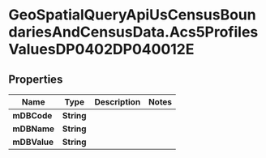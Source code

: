# GeoSpatialQueryApiUsCensusBoundariesAndCensusData.Acs5ProfilesValuesDP0402DP040012E

## Properties

Name | Type | Description | Notes
------------ | ------------- | ------------- | -------------
**mDBCode** | **String** |  | 
**mDBName** | **String** |  | 
**mDBValue** | **String** |  | 


